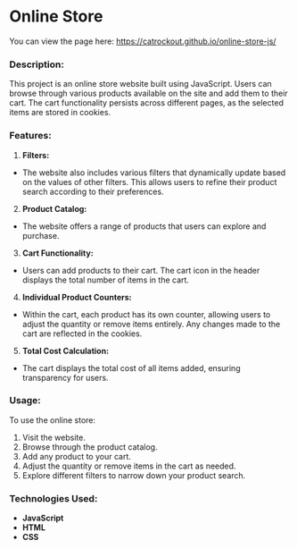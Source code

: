 # Online Store

You can view the page here:
https://catrockout.github.io/online-store-js/

### Description:
This project is an online store website built using JavaScript. Users can browse through various products available on the site and add them to their cart. The cart functionality persists across different pages, as the selected items are stored in cookies.

### Features:
1. **Filters:**
- The website also includes various filters that dynamically update based on the values of other filters. This allows users to refine their product search according to their preferences.

2. **Product Catalog:**
- The website offers a range of products that users can explore and purchase.

3. **Cart Functionality:**
- Users can add products to their cart. The cart icon in the header displays the total number of items in the cart.

4. **Individual Product Counters:**
- Within the cart, each product has its own counter, allowing users to adjust the quantity or remove items entirely. Any changes made to the cart are reflected in the cookies.

5. **Total Cost Calculation:**
- The cart displays the total cost of all items added, ensuring transparency for users.

### Usage:
To use the online store:
1. Visit the website.
2. Browse through the product catalog.
3. Add any product to your cart.
4. Adjust the quantity or remove items in the cart as needed.
5. Explore different filters to narrow down your product search.

### Technologies Used:
- **JavaScript**
- **HTML**
- **CSS**
